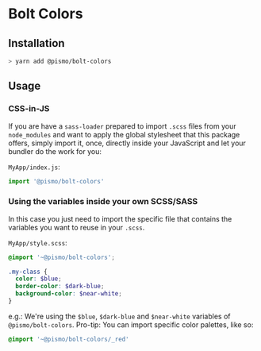 # Bolt Colors

## Installation

```sh
> yarn add @pismo/bolt-colors
```

## Usage

### CSS-in-JS

If you are have a `sass-loader` prepared to import `.scss` files from your `node_modules` and want to apply the global stylesheet that this package offers, simply import it, once, directly inside your JavaScript and let your bundler do the work for you:

`MyApp/index.js`:
```js
import '@pismo/bolt-colors'
```

### Using the variables inside your own SCSS/SASS

In this case you just need to import the specific file that contains the variables you want to reuse in your `.scss`.

`MyApp/style.scss`:
```scss
@import '~@pismo/bolt-colors';

.my-class {
  color: $blue;
  border-color: $dark-blue;
  background-color: $near-white;
}
```

e.g.: We're using the `$blue`, `$dark-blue` and `$near-white` variables of `@pismo/bolt-colors`.
Pro-tip: You can import specific color palettes, like so:

```scss
@import '~@pismo/bolt-colors/_red'
```
